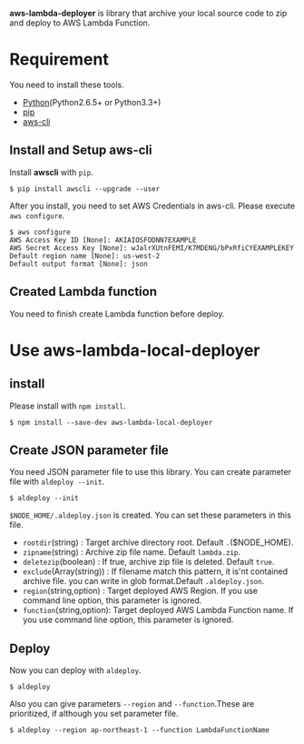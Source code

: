 **aws-lambda-deployer** is library that archive your local source code to zip and deploy to AWS Lambda Function.

# Requirement
You need to install these tools.

- [Python](https://www.python.org/downloads/)(Python2.6.5+ or Python3.3+)
- [pip](https://pypi.org/project/pip/)
- [aws-cli](https://docs.aws.amazon.com/ja_jp/streams/latest/dev/kinesis-tutorial-cli-installation.html)

## Install and Setup aws-cli
Install **awscli** with `pip`.

```
$ pip install awscli --upgrade --user
```

After you install, you need to set AWS Credentials in aws-cli. Please execute `aws configure`.

```
$ aws configure
AWS Access Key ID [None]: AKIAIOSFODNN7EXAMPLE
AWS Secret Access Key [None]: wJalrXUtnFEMI/K7MDENG/bPxRfiCYEXAMPLEKEY
Default region name [None]: us-west-2
Default output format [None]: json
```

## Created Lambda function
You need to finish create Lambda function before deploy.

# Use aws-lambda-local-deployer
## install
Please install with `npm install`.

```
$ npm install --save-dev aws-lambda-local-deployer
```

## Create JSON parameter file
You need JSON parameter file to use this library. You can create parameter file with `aldeploy --init`.

```
$ aldeploy --init
```

`$NODE_HOME/.aldeploy.json` is created. You can set these parameters in this file.

- `rootdir`(string) : Target archive directory root. Default `.`($NODE_HOME).
- `zipname`(string) : Archive zip file name. Default `lambda.zip`.
- `deletezip`(boolean) : If true, archive zip file is deleted. Default `true`.
- `exclude`(Array(string)) : If filename match this pattern, it is'nt contained archive file. you can write in glob format.Default `.aldeploy.json`.
- `region`(string,option) : Target deployed AWS Region. If you use command line option, this parameter is ignored.
- `function`(string,option): Target deployed AWS Lambda Function name. If you use command line option, this parameter is ignored.

## Deploy
Now you can deploy with `aldeploy`.

```
$ aldeploy
```

Also you can give parameters `--region` and `--function`.These are prioritized, if although you set parameter file.

```
$ aldeploy --region ap-northeast-1 --function LambdaFunctionName
```
